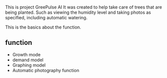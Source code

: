 This is project GreePulse AI It was created to help take care of trees that are being planted.
Such as viewing the humidity level and taking photos as specified, including automatic watering.

This is the basics about the function.
## function
- Growth mode
- demand model
- Graphing model
- Automatic photography function
